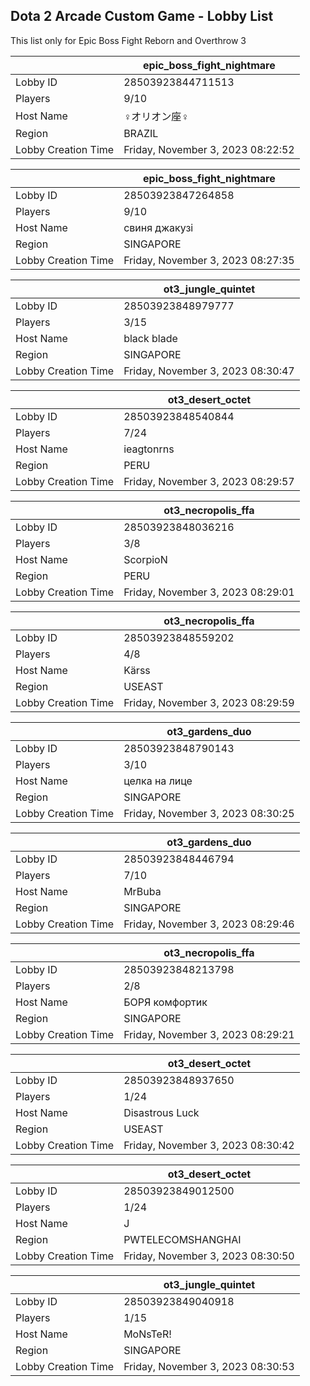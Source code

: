 ## Dota 2 Arcade Custom Game - Lobby List

This list only for Epic Boss Fight Reborn and Overthrow 3

|  | epic_boss_fight_nightmare |
| ------ | ------ |
| Lobby ID | 28503923844711513 |
| Players | 9/10 |
| Host Name | ♀オリオン座♀ |
| Region | BRAZIL |
| Lobby Creation Time | Friday, November 3, 2023 08:22:52 |


|  | epic_boss_fight_nightmare |
| ------ | ------ |
| Lobby ID | 28503923847264858 |
| Players | 9/10 |
| Host Name | свиня джакузі |
| Region | SINGAPORE |
| Lobby Creation Time | Friday, November 3, 2023 08:27:35 |


|  | ot3_jungle_quintet |
| ------ | ------ |
| Lobby ID | 28503923848979777 |
| Players | 3/15 |
| Host Name | black blade |
| Region | SINGAPORE |
| Lobby Creation Time | Friday, November 3, 2023 08:30:47 |


|  | ot3_desert_octet |
| ------ | ------ |
| Lobby ID | 28503923848540844 |
| Players | 7/24 |
| Host Name | ieagtonrns |
| Region | PERU |
| Lobby Creation Time | Friday, November 3, 2023 08:29:57 |


|  | ot3_necropolis_ffa |
| ------ | ------ |
| Lobby ID | 28503923848036216 |
| Players | 3/8 |
| Host Name | ScorpioN |
| Region | PERU |
| Lobby Creation Time | Friday, November 3, 2023 08:29:01 |


|  | ot3_necropolis_ffa |
| ------ | ------ |
| Lobby ID | 28503923848559202 |
| Players | 4/8 |
| Host Name | Kärss |
| Region | USEAST |
| Lobby Creation Time | Friday, November 3, 2023 08:29:59 |


|  | ot3_gardens_duo |
| ------ | ------ |
| Lobby ID | 28503923848790143 |
| Players | 3/10 |
| Host Name | целка на лице |
| Region | SINGAPORE |
| Lobby Creation Time | Friday, November 3, 2023 08:30:25 |


|  | ot3_gardens_duo |
| ------ | ------ |
| Lobby ID | 28503923848446794 |
| Players | 7/10 |
| Host Name | MrBuba |
| Region | SINGAPORE |
| Lobby Creation Time | Friday, November 3, 2023 08:29:46 |


|  | ot3_necropolis_ffa |
| ------ | ------ |
| Lobby ID | 28503923848213798 |
| Players | 2/8 |
| Host Name | БОРЯ комфортик |
| Region | SINGAPORE |
| Lobby Creation Time | Friday, November 3, 2023 08:29:21 |


|  | ot3_desert_octet |
| ------ | ------ |
| Lobby ID | 28503923848937650 |
| Players | 1/24 |
| Host Name | Disastrous Luck |
| Region | USEAST |
| Lobby Creation Time | Friday, November 3, 2023 08:30:42 |


|  | ot3_desert_octet |
| ------ | ------ |
| Lobby ID | 28503923849012500 |
| Players | 1/24 |
| Host Name | J |
| Region | PWTELECOMSHANGHAI |
| Lobby Creation Time | Friday, November 3, 2023 08:30:50 |


|  | ot3_jungle_quintet |
| ------ | ------ |
| Lobby ID | 28503923849040918 |
| Players | 1/15 |
| Host Name | MoNsTeR! |
| Region | SINGAPORE |
| Lobby Creation Time | Friday, November 3, 2023 08:30:53 |


